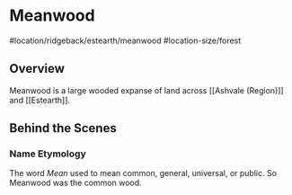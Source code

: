 # Meanwood
#location/ridgeback/estearth/meanwood #location-size/forest

## Overview
Meanwood is a large wooded expanse of land across [[Ashvale (Region)]] and [[Estearth]].

## Behind the Scenes
### Name Etymology
The word *Mean* used to mean common, general, universal, or public. So Meanwood was the common wood.
